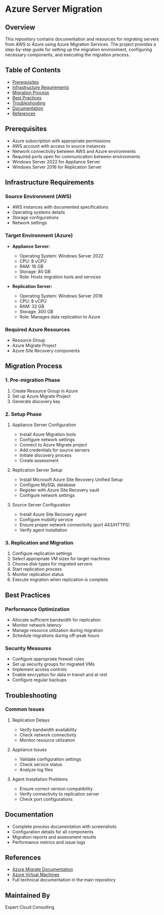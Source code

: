 # Azure Server Migration

## Overview
This repository contains documentation and resources for migrating servers from AWS to Azure using Azure Migration Services. The project provides a step-by-step guide for setting up the migration environment, configuring necessary components, and executing the migration process.

## Table of Contents
- [Prerequisites](#prerequisites)
- [Infrastructure Requirements](#infrastructure-requirements)
- [Migration Process](#migration-process)
- [Best Practices](#best-practices)
- [Troubleshooting](#troubleshooting)
- [Documentation](#documentation)
- [References](#references)

## Prerequisites
- Azure subscription with appropriate permissions
- AWS account with access to source instances
- Network connectivity between AWS and Azure environments
- Required ports open for communication between environments
- Windows Server 2022 for Appliance Server
- Windows Server 2016 for Replication Server

## Infrastructure Requirements

### Source Environment (AWS)
- AWS instances with documented specifications
- Operating systems details
- Storage configurations
- Network settings

### Target Environment (Azure)
- **Appliance Server:**
  - Operating System: Windows Server 2022
  - CPU: 8 vCPU
  - RAM: 16 GB
  - Storage: 80 GB
  - Role: Hosts migration tools and services

- **Replication Server:**
  - Operating System: Windows Server 2016
  - CPU: 8 vCPU
  - RAM: 32 GB
  - Storage: 300 GB
  - Role: Manages data replication to Azure

### Required Azure Resources
- Resource Group
- Azure Migrate Project
- Azure Site Recovery components

## Migration Process

### 1. Pre-migration Phase
1. Create Resource Group in Azure
2. Set up Azure Migrate Project
3. Generate discovery key

### 2. Setup Phase
1. Appliance Server Configuration
   - Install Azure Migration tools
   - Configure network settings
   - Connect to Azure Migrate project
   - Add credentials for source servers
   - Initiate discovery process
   - Create assessment

2. Replication Server Setup
   - Install Microsoft Azure Site Recovery Unified Setup
   - Configure MySQL database
   - Register with Azure Site Recovery vault
   - Configure network settings

3. Source Server Configuration
   - Install Azure Site Recovery agent
   - Configure mobility service
   - Ensure proper network connectivity (port 443/HTTPS)
   - Verify agent installation

### 3. Replication and Migration
1. Configure replication settings
2. Select appropriate VM sizes for target machines
3. Choose disk types for migrated servers
4. Start replication process
5. Monitor replication status
6. Execute migration when replication is complete

## Best Practices

### Performance Optimization
- Allocate sufficient bandwidth for replication
- Monitor network latency
- Manage resource utilization during migration
- Schedule migrations during off-peak hours

### Security Measures
- Configure appropriate firewall rules
- Set up security groups for migrated VMs
- Implement access controls
- Enable encryption for data in transit and at rest
- Configure regular backups

## Troubleshooting

### Common Issues
1. Replication Delays
   - Verify bandwidth availability
   - Check network connectivity
   - Monitor resource utilization

2. Appliance Issues
   - Validate configuration settings
   - Check service status
   - Analyze log files

3. Agent Installation Problems
   - Ensure correct version compatibility
   - Verify connectivity to replication server
   - Check port configurations

## Documentation
- Complete process documentation with screenshots
- Configuration details for all components
- Migration reports and assessment results
- Performance metrics and issue logs

## References
- [Azure Migrate Documentation](https://docs.microsoft.com/en-us/azure/migrate/)
- [Azure Virtual Machines](https://docs.microsoft.com/en-us/azure/virtual-machines/)
- Full technical documentation in the main repository

## Maintained By
Expert Cloud Consulting
